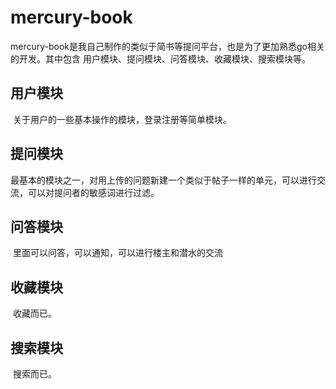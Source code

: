 # mercury-book

​		mercury-book是我自己制作的类似于简书等提问平台，也是为了更加熟悉go相关的开发。其中包含 用户模块、提问模块、问答模块、收藏模块、搜索模块等。

## 用户模块

​		关于用户的一些基本操作的模块，登录注册等简单模块。

## 提问模块

​		最基本的模块之一，对用上传的问题新建一个类似于帖子一样的单元，可以进行交流，可以对提问者的敏感词进行过滤。

## 问答模块

​		里面可以问答，可以通知，可以进行楼主和潜水的交流

## 收藏模块

​		收藏而已。

## 搜索模块

​		搜索而已。